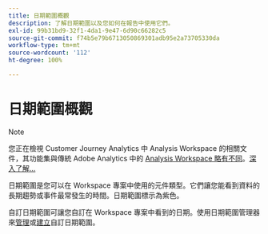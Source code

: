 ```yaml
---
title: 日期範圍概觀
description: 了解日期範圍以及您如何在報告中使用它們。
exl-id: 99b31bd9-32f1-4da1-9e47-6d90c66282c5
source-git-commit: f74b5e79b6713050869301adb95e2a73705330da
workflow-type: tm+mt
source-wordcount: '112'
ht-degree: 100%

---
```


# 日期範圍概觀

>[!NOTE]
>
>您正在檢視 Customer Journey Analytics 中 Analysis Workspace 的相關文件，其功能集與傳統 Adobe Analytics 中的 [Analysis Workspace 略有不同](https://experienceleague.adobe.com/docs/analytics/analyze/analysis-workspace/home.html?lang=zh-Hant)。[深入了解...](/help/getting-started/cja-aa.md)

日期範圍是您可以在 Workspace 專案中使用的元件類型。它們讓您能看到資料的長期趨勢或事件最常發生的時間。日期範圍標示為紫色。

自訂日期範圍可讓您自訂在 Workspace 專案中看到的日期。使用日期範圍管理器來[管理](manage.md)或[建立](create.md)自訂日期範圍。
